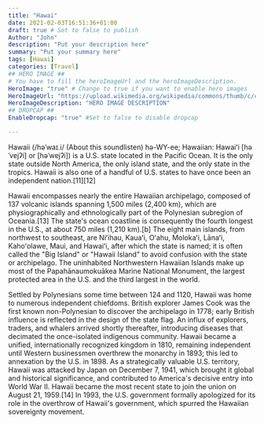 ```yaml
---
title: "Hawai"
date: 2021-02-03T16:51:36+01:00
draft: true # Set to false to publish
Author: "John"
description: "Put your description here" 
summary: "Put your summary here" 
tags: [Hawai] 
categories: [Travel] 
## HERO IMAGE ##
# You have to fill the heroImageUrl and the heroImageDescription.
HeroImage: "true" # Change to true if you want to enable hero images
HeroImageUrl: "https://upload.wikimedia.org/wikipedia/commons/thumb/c/c3/Hawai%27i.jpg/606px-Hawai%27i.jpg"
HeroImageDescription: "HERO IMAGE DESCRIPTION"
## DROPCAP ##
EnableDropcap: "true" #Set to false to disable dropcap

---
```

Hawaii (/həˈwaɪ.i/ (About this soundlisten) hə-WY-ee; Hawaiian: Hawaiʻi [həˈvɐjʔi] or [həˈwɐjʔi]) is a U.S. state located in the Pacific Ocean. It is the only state outside North America, the only island state, and the only state in the tropics. Hawaii is also one of a handful of U.S. states to have once been an independent nation.[11][12]

Hawaii encompasses nearly the entire Hawaiian archipelago, composed of 137 volcanic islands spanning 1,500 miles (2,400 km), which are physiographically and ethnologically part of the Polynesian subregion of Oceania.[13] The state's ocean coastline is consequently the fourth longest in the U.S., at about 750 miles (1,210 km).[b] The eight main islands, from northwest to southeast, are Niʻihau, Kauaʻi, Oʻahu, Molokaʻi, Lānaʻi, Kahoʻolawe, Maui, and Hawaiʻi, after which the state is named; it is often called the "Big Island" or "Hawaii Island" to avoid confusion with the state or archipelago. The uninhabited Northwestern Hawaiian Islands make up most of the Papahānaumokuākea Marine National Monument, the largest protected area in the U.S. and the third largest in the world.

Settled by Polynesians some time between 124 and 1120, Hawaii was home to numerous independent chiefdoms. British explorer James Cook was the first known non-Polynesian to discover the archipelago in 1778; early British influence is reflected in the design of the state flag. An influx of explorers, traders, and whalers arrived shortly thereafter, introducing diseases that decimated the once-isolated indigenous community. Hawaii became a unified, internationally recognized kingdom in 1810, remaining independent until Western businessmen overthrew the monarchy in 1893; this led to annexation by the U.S. in 1898. As a strategically valuable U.S. territory, Hawaii was attacked by Japan on December 7, 1941, which brought it global and historical significance, and contributed to America's decisive entry into World War II. Hawaii became the most recent state to join the union on August 21, 1959.[14] In 1993, the U.S. government formally apologized for its role in the overthrow of Hawaii's government, which spurred the Hawaiian sovereignty movement.